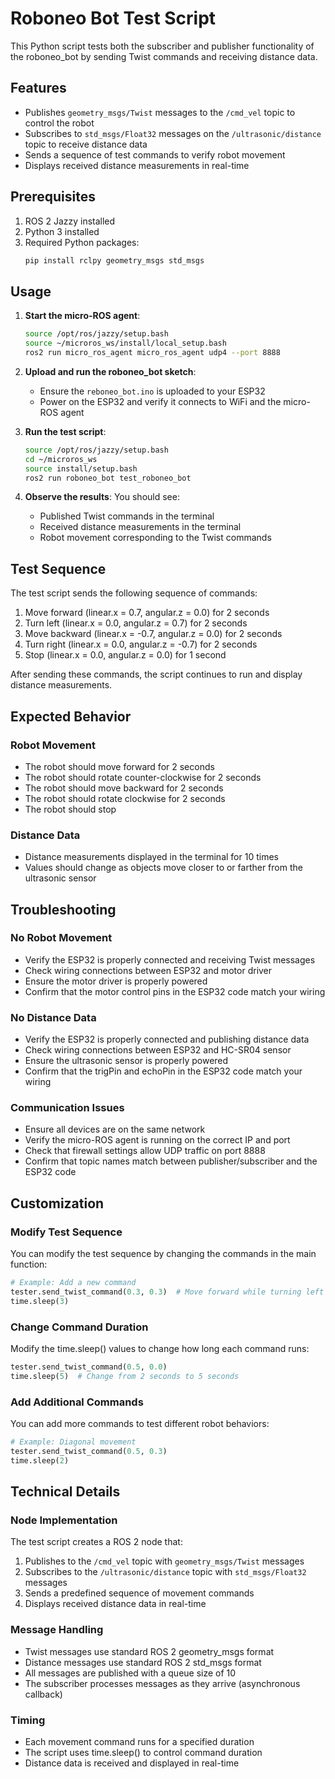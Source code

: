 # Roboneo Bot Test Script

This Python script tests both the subscriber and publisher functionality of the roboneo_bot by sending Twist commands and receiving distance data.

## Features

- Publishes `geometry_msgs/Twist` messages to the `/cmd_vel` topic to control the robot
- Subscribes to `std_msgs/Float32` messages on the `/ultrasonic/distance` topic to receive distance data
- Sends a sequence of test commands to verify robot movement
- Displays received distance measurements in real-time

## Prerequisites

1. ROS 2 Jazzy installed
2. Python 3 installed
3. Required Python packages:
   ```bash
   pip install rclpy geometry_msgs std_msgs
   ```

## Usage

1. **Start the micro-ROS agent**:
   ```bash
   source /opt/ros/jazzy/setup.bash
   source ~/microros_ws/install/local_setup.bash
   ros2 run micro_ros_agent micro_ros_agent udp4 --port 8888
   ```

2. **Upload and run the roboneo_bot sketch**:
   - Ensure the `reboneo_bot.ino` is uploaded to your ESP32
   - Power on the ESP32 and verify it connects to WiFi and the micro-ROS agent

3. **Run the test script**:
   ```bash
   source /opt/ros/jazzy/setup.bash
   cd ~/microros_ws
   source install/setup.bash
   ros2 run roboneo_bot test_roboneo_bot
   ```

4. **Observe the results**:
   You should see:
   - Published Twist commands in the terminal
   - Received distance measurements in the terminal
   - Robot movement corresponding to the Twist commands

## Test Sequence

The test script sends the following sequence of commands:
1. Move forward (linear.x = 0.7, angular.z = 0.0) for 2 seconds
2. Turn left (linear.x = 0.0, angular.z = 0.7) for 2 seconds
3. Move backward (linear.x = -0.7, angular.z = 0.0) for 2 seconds
4. Turn right (linear.x = 0.0, angular.z = -0.7) for 2 seconds
5. Stop (linear.x = 0.0, angular.z = 0.0) for 1 second

After sending these commands, the script continues to run and display distance measurements.

## Expected Behavior

### Robot Movement
- The robot should move forward for 2 seconds
- The robot should rotate counter-clockwise for 2 seconds
- The robot should move backward for 2 seconds
- The robot should rotate clockwise for 2 seconds
- The robot should stop

### Distance Data
- Distance measurements displayed in the terminal for 10 times
- Values should change as objects move closer to or farther from the ultrasonic sensor

## Troubleshooting

### No Robot Movement
- Verify the ESP32 is properly connected and receiving Twist messages
- Check wiring connections between ESP32 and motor driver
- Ensure the motor driver is properly powered
- Confirm that the motor control pins in the ESP32 code match your wiring

### No Distance Data
- Verify the ESP32 is properly connected and publishing distance data
- Check wiring connections between ESP32 and HC-SR04 sensor
- Ensure the ultrasonic sensor is properly powered
- Confirm that the trigPin and echoPin in the ESP32 code match your wiring

### Communication Issues
- Ensure all devices are on the same network
- Verify the micro-ROS agent is running on the correct IP and port
- Check that firewall settings allow UDP traffic on port 8888
- Confirm that topic names match between publisher/subscriber and the ESP32 code

## Customization

### Modify Test Sequence
You can modify the test sequence by changing the commands in the main function:
```python
# Example: Add a new command
tester.send_twist_command(0.3, 0.3)  # Move forward while turning left
time.sleep(3)
```

### Change Command Duration
Modify the time.sleep() values to change how long each command runs:
```python
tester.send_twist_command(0.5, 0.0)
time.sleep(5)  # Change from 2 seconds to 5 seconds
```

### Add Additional Commands
You can add more commands to test different robot behaviors:
```python
# Example: Diagonal movement
tester.send_twist_command(0.5, 0.3)
time.sleep(2)
```

## Technical Details

### Node Implementation
The test script creates a ROS 2 node that:
1. Publishes to the `/cmd_vel` topic with `geometry_msgs/Twist` messages
2. Subscribes to the `/ultrasonic/distance` topic with `std_msgs/Float32` messages
3. Sends a predefined sequence of movement commands
4. Displays received distance data in real-time

### Message Handling
- Twist messages use standard ROS 2 geometry_msgs format
- Distance messages use standard ROS 2 std_msgs format
- All messages are published with a queue size of 10
- The subscriber processes messages as they arrive (asynchronous callback)

### Timing
- Each movement command runs for a specified duration
- The script uses time.sleep() to control command duration
- Distance data is received and displayed in real-time
